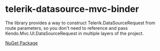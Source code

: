 # telerik-datasource-mvc-binder
The library provides a way to construct Telerik.DataSourceRequest from route parameters, so you don't need to reference and pass Kendo.Mvc.UI.DataSourceRequest in multiple layers of the project.

[NuGet Package](https://www.nuget.org/packages/TelerikDS.Mvc.Binder)
